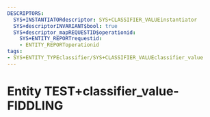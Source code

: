 ```yaml
---
DESCRIPTORS:
  SYS+INSTANTIATORdescriptor: SYS+CLASSIFIER_VALUEinstantiator
  SYS+descriptorINVARIANT$bool: true
  SYS+descriptor_mapREQUESTID$operationid:
    SYS+ENTITY_REPORTrequestid:
    - ENTITY_REPORToperationid
tags:
- SYS+ENTITY_TYPEclassifier/SYS+CLASSIFIER_VALUEclassifier_value
---
```

# Entity TEST+classifier_value-FIDDLING

